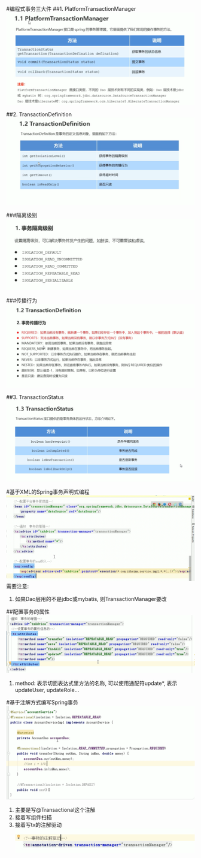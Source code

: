 #编程式事务三大件
##1. PlatformTransactionManager
![img_4.png](img_4.png)

##2. TransactionDefinition
![img.png](img.png)

###隔离级别
![img_1.png](img_1.png)

###传播行为
![img_2.png](img_2.png)


##3. TransactionStatus
![img_3.png](img_3.png)



#基于XML的Spring事务声明式编程
![img_5.png](img_5.png)
需要注意:
1. 如果Dao层用的不是jdbc或mybatis, 则TransactionManager要改

##配置事务的属性
![img_7.png](img_7.png)
1. method: 表示切面表达式里方法的名称, 可以使用通配符update*, 表示updateUser, updateRole...


#基于注解方式编写Spring事务
![img_8.png](img_8.png)
1. 主要是写@Transactional这个注解
2. 接着写组件扫描
3. 接着写tx的注解驱动
![img_9.png](img_9.png)

